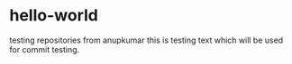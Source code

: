 # hello-world
testing repositories from anupkumar 
this is testing text which will be used for commit testing.
